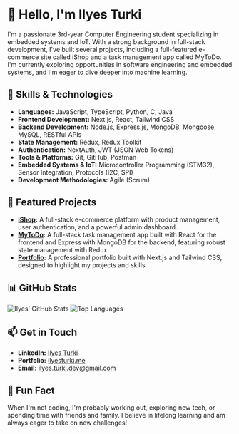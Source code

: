 # 👋 Hello, I'm Ilyes Turki

I'm a passionate 3rd-year Computer Engineering student specializing in embedded systems and IoT. With a strong background in full-stack development, I've built several projects, including a full-featured e-commerce site called iShop and a task management app called MyToDo. I'm currently exploring opportunities in software engineering and embedded systems, and I'm eager to dive deeper into machine learning.

## 🚀 Skills & Technologies

- **Languages:** JavaScript, TypeScript, Python, C, Java
- **Frontend Development:** Next.js, React, Tailwind CSS
- **Backend Development:** Node.js, Express.js, MongoDB, Mongoose, MySQL, RESTful APIs
- **State Management:** Redux, Redux Toolkit
- **Authentication:** NextAuth, JWT (JSON Web Tokens)
- **Tools & Platforms:** Git, GitHub, Postman
- **Embedded Systems & IoT:** Microcontroller Programming (STM32), Sensor Integration, Protocols (I2C, SPI)
- **Development Methodologies:** Agile (Scrum)

## 🌟 Featured Projects

- **[iShop](https://github.com/ilyesturki/iShop-NextJs):** A full-stack e-commerce platform with product management, user authentication, and a powerful admin dashboard.
- **[MyToDo](https://github.com/ilyesturki/MyToDoFrontEnd):** A full-stack task management app built with React for the frontend and Express with MongoDB for the backend, featuring robust state management with Redux.
- **[Portfolio](https://github.com/ilyesturki/MyPortfolio):** A professional portfolio built with Next.js and Tailwind CSS, designed to highlight my projects and skills.

## 📊 GitHub Stats

![Ilyes' GitHub Stats](https://github-readme-stats.vercel.app/api?username=ilyesturki&show_icons=true&theme=radical)
![Top Languages](https://github-readme-stats.vercel.app/api/top-langs/?username=ilyesturki&layout=compact&theme=radical)

## 📫 Get in Touch

- **LinkedIn:** [Ilyes Turki](https://www.linkedin.com/in/ilyesturki/)
- **Portfolio:** [ilyesturki.me](https://ilyesturki.me)
- **Email:** ilyes.turki.dev@gmail.com

## 🌱 Fun Fact

When I'm not coding, I'm probably working out, exploring new tech, or spending time with friends and family. I believe in lifelong learning and am always eager to take on new challenges!
